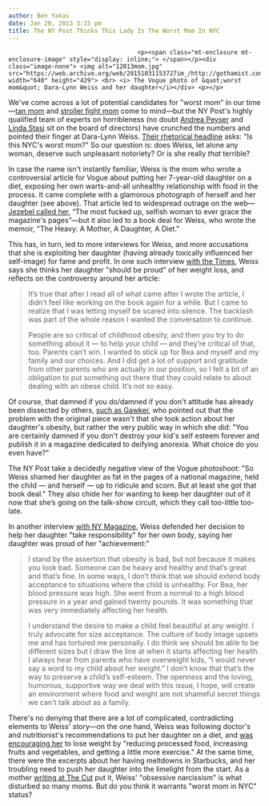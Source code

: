 ```yaml
---
author: Ben Yakas
date: Jan 20, 2013 3:15 pm
title: The NY Post Thinks This Lady Is The Worst Mom In NYC
---
```


	
										<p><span class="mt-enclosure mt-enclosure-image" style="display: inline;"> </span></p><div class="image-none"> <img alt="12013mom.jpg" src="https://web.archive.org/web/20151031153727im_/http://gothamist.com/attachments/byakas/12013mom.jpg" width="640" height="429"> <br> <i> The Vogue photo of &quot;worst mom&quot; Dara-Lynn Weiss and her daughter</i></div> <p></p>

<p>We&apos;ve come across a lot of potential candidates for &quot;worst mom&quot; in our time&#x2014;<a href="https://web.archive.org/web/20151031153727/http://gothamist.com/tags/patriciakrentcil">tan mom</a> and <a href="https://web.archive.org/web/20151031153727/http://gothamist.com/2011/07/21/video_woman_lets_baby_in_stroller_r.php">stroller fight mom</a> come to mind&#x2014;but the NY Post&apos;s highly qualified team of experts on horribleness (no doubt <a href="https://web.archive.org/web/20151031153727/http://gothamist.com/tags/andreapeyser">Andrea Peyser</a> and <a href="https://web.archive.org/web/20151031153727/http://www.nypost.com/p/entertainment/tv/new_girl_on_top_mBHbR1rcwafv9yieVNDWfN?utm_source=SFnewyorkpost&amp;utm_medium=SFnewyorkpost">Linda Stasi</a> sit on the board of directors) have crunched the numbers and pointed their finger at Dara-Lynn Weiss. <a href="https://web.archive.org/web/20151031153727/http://www.nypost.com/p/news/opinion/opedcolumnists/is_this_nyc_worst_mom_YCxLTNf3mrWVRLBeST8NiL">Their rhetorical headline</a> asks: &quot;Is this NYC&apos;s worst mom?&quot; So our question is: does Weiss, let alone any woman, deserve such unpleasant notoriety? Or is she really <em>that</em> terrible?</p>

<p>In case the name isn&apos;t instantly familiar, Weiss is the mom who wrote a controversial article for Vogue about putting her 7-year-old daughter on a diet, exposing her own warts-and-all unhealthy relationship with food in the process. It came complete with a glamorous photograph of herself and her daughter (see above). That article led to widespread outrage on the web&#x2014;<a href="https://web.archive.org/web/20151031153727/http://jezebel.com/5895602/mom-puts-7+year+old-on-a-diet-in-the-worst-vogue-article-ever">Jezebel called her</a>, &#x201C;The most fucked up, selfish woman to ever grace the magazine&apos;s pages&#x201D;&#x2014;but it also led to a book deal for Weiss, who wrote the memoir, &quot;The Heavy: A Mother, A Daughter, A Diet.&quot;</p>

<p>This has, in turn, led to more interviews for Weiss, and more accusations that she is exploiting her daughter (having already toxically influenced her self-image) for fame and profit. In one such interview <a href="https://web.archive.org/web/20151031153727/http://parenting.blogs.nytimes.com/2013/01/15/the-heavy-a-mom-a-7-year-old-and-a-diet/">with the Times</a>, Weiss says she thinks her daughter &quot;should be proud&quot; of her weight loss, and reflects on the controversy around her article:</p>

<blockquote>It&#x2019;s true that after I read all of what came after I wrote the article, I didn&#x2019;t feel like working on the book again for a while. But I came to realize that I was letting myself be scared into silence. The backlash was part of the whole reason I wanted the conversation to continue.

<p>People are so critical of childhood obesity, and then you try to do something about it &#x2014; to help your child &#x2014; and they&#x2019;re critical of that, too. Parents can&#x2019;t win. I wanted to stick up for Bea and myself and my family and our choices. And I did get a lot of support and gratitude from other parents who are actually in our position, so I felt a bit of an obligation to put something out there that they could relate to about dealing with an obese child. It&#x2019;s not so easy.</p></blockquote><p></p>

<p>Of course, that damned if you do/damned if you don&apos;t attitude has already been dissected by others, <a href="https://web.archive.org/web/20151031153727/http://gawker.com/5896526/one-way-to-get-a-book-deal-these-days-is-to-starve-and-humiliate-your-child">such as Gawker</a>, who pointed out that the problem with the original piece wasn&apos;t that she took action about her daughter&apos;s obesity, but rather the very public way in which she did: &quot;You are certainly damned if you don&apos;t destroy your kid&apos;s self esteem forever and publish it in a magazine dedicated to deifying anorexia. What choice do you even have?&quot;</p>

<p>The NY Post take a decidedly negative view of the Vogue photoshoot: &quot;So Weiss shamed her daughter as fat in the pages of a national magazine, held the child &#x2014; and herself &#x2014; up to ridicule and scorn. But at least she got that book deal.&quot; They also chide her for wanting to keep her daughter out of it now that she&#x2019;s going on the talk-show circuit, which they call too-little too-late. </p>

<p>In another interview <a href="https://web.archive.org/web/20151031153727/http://nymag.com/thecut/2013/01/vogue-diet-mom-dara-lynn-weiss-speaks.html">with NY Magazine</a>, Weiss defended her decision to help her daughter &quot;take responsibility&quot; for her own body, saying her daughter was proud of her &quot;achievement:&quot;</p>

<blockquote>I stand by the assertion that obesity is bad, but not because it makes you look bad. Someone can be heavy and healthy and that&#x2019;s great and that&#x2019;s fine. In some ways, I don&#x2019;t think that we should extend body acceptance to situations where the child is unhealthy. For Bea, her blood pressure was high. She went from a normal to a high blood pressure in a year and gained twenty pounds. It was something that was very immediately affecting her health. 

<p>I understand the desire to make a child feel beautiful at any weight. I truly advocate for size acceptance. The culture of body image upsets me and has tortured me personally. I do think we should be able to be different sizes but I draw the line at when it starts affecting her health. I always hear from parents who have overweight kids, &#x201C;I would never say a word to my child about her weight.&#x201D; I don&#x2019;t know that that&#x2019;s the way to preserve a child&#x2019;s self-esteem. The openness and the loving, humorous, supportive way we deal with this issue, I hope, will create an environment where food and weight are not shameful secret things we can&apos;t talk about as a family.</p></blockquote><p></p>

<p>There&apos;s no denying that there are a lot of complicated, contradicting elements to Weiss&apos; story&#x2014;on the one hand, Weiss was following doctor&apos;s and nutritionist&apos;s recommendations to put her daughter on a diet, and <a href="https://web.archive.org/web/20151031153727/http://www.people.com/people/article/0,,20666079,00.html">was encouraging her</a> to lose weight by &quot;reducing processed food, increasing fruits and vegetables, and getting a little more exercise.&quot; At the same time, there were the excerpts about her having meltdowns in Starbucks, and her troubling need to push her daughter into the limelight from the start. As a mother <a href="https://web.archive.org/web/20151031153727/http://nymag.com/thecut/2012/03/mom-reacts-vogues-fat-7-year-old-girl-story.html?imw=">writing at The Cut</a> put it, Weiss&apos; &quot;obsessive narcissism&quot; is what disturbed so many moms. But do you think it warrants &quot;worst mom in NYC&quot; status? </p>					
										
									
				